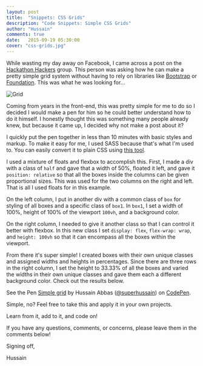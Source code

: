 ```yaml
---
layout: post
title:  "Snippets: CSS Grids"
description: "Code Snippets: Simple CSS Grids"
author: "Hussain"
comments: true
date:   2015-09-19 05:30:00
cover: "css-grids.jpg"
---
```

While wasting my day away on Facebook, I came across a post on the [Hackathon Hackers](https://www.facebook.com/groups/hackathonhackers/) group. This person was asking how he can make a pretty simple grid system without having to rely on libraries like [Bootstrap](http://getbootstrap.com/) or [Foundation](http://foundation.zurb.com/). This was what he was looking for...

![Grid](http://hussainabbas.com/img/post/css-grids/grid.jpg)

Coming from years in the front-end, this was pretty simple for me to do so I decided I would make a pen for him so he could better understand how to do it himself. I honestly thought this was something many people already knew, but because it came up, I decided why not make a post about it?

I quickly put the pen together in less than 10 minutes with basic styles and markup. To make it easy for me, I used SASS because that's what I'm used to. You can easily convert it to plain CSS using [this tool](http://sassmeister.com/).

I used a mixture of floats and flexbox to accomplish this. First, I made a div with a class of `half` and gave that a width of 50%, floated it left, and gave it `position: relative` so that all the boxes inside the columns can be given proportional sizes. This was used for the two columns on the right and left. That is all I used floats for in this example.

On the left column, I put in another div with a common class of `box` for styling of all boxes and a specific class of `box1`. In `box1`, I set a width of 100%, height of 100% of the viewport `100vh`, and a background color.

On the right column, I needed to give it another class so that I can control it better with flexbox. In this new class I set `display: flex`, `flex-wrap: wrap`, and `height: 100vh` so that it can encompass all the boxes within the viewport.

From there it's super simple! I created boxes with their own unique classes and assigned widths and heights in percentages. Since there are three rows in the right column, I set the height to 33.33% of all the boxes and varied the widths in their own unique classes and gave them each a different background color. Check out the results below.

<p data-height="350" data-theme-id="19046" data-slug-hash="QjNVVO" data-default-tab="result" data-user="superhussain" class='codepen'>See the Pen <a href='http://codepen.io/superhussain/pen/QjNVVO/'>Simple grid</a> by Hussain Abbas (<a href='http://codepen.io/superhussain'>@superhussain</a>) on <a href='http://codepen.io'>CodePen</a>.</p>
<script async src="//assets.codepen.io/assets/embed/ei.js"></script>

Simple, no? Feel free to take this and apply it in your own projects.

Learn from it, add to it, and code on!

If you have any questions, comments, or concerns, please leave them in the comments below!

Signing off,

Hussain
